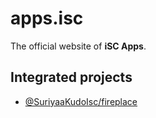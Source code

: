 apps.isc
====

The official website of **iSC Apps**.

## Integrated projects
* [@SuriyaaKudoIsc/fireplace](https://github.com/SuriyaaKudoIsc/fireplace)
